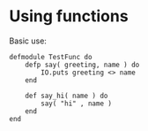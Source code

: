 # Using functions

Basic use:

```
defmodule TestFunc do
	defp say( greeting, name ) do
		IO.puts greeting <> name
	end

	def say_hi( name ) do
		say( "hi" , name )
	end
end
```